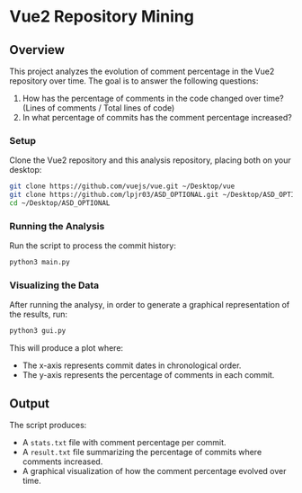 # Vue2 Repository Mining

## Overview
This project analyzes the evolution of comment percentage in the Vue2 repository over time. The goal is to answer the following questions:

1. How has the percentage of comments in the code changed over time? (Lines of comments / Total lines of code)
2. In what percentage of commits has the comment percentage increased?

### Setup
Clone the Vue2 repository and this analysis repository, placing both on your desktop:

```sh
git clone https://github.com/vuejs/vue.git ~/Desktop/vue
git clone https://github.com/lpjr03/ASD_OPTIONAL.git ~/Desktop/ASD_OPTIONAL
cd ~/Desktop/ASD_OPTIONAL
```

### Running the Analysis
Run the script to process the commit history:

```sh
python3 main.py
```

### Visualizing the Data
After running the analysy, in order to generate a graphical representation of the results, run:

```sh
python3 gui.py
```

This will produce a plot where:
- The x-axis represents commit dates in chronological order.
- The y-axis represents the percentage of comments in each commit.

## Output
The script produces:
- A `stats.txt` file with comment percentage per commit.
- A `result.txt` file summarizing the percentage of commits where comments increased.
- A graphical visualization of how the comment percentage evolved over time.



